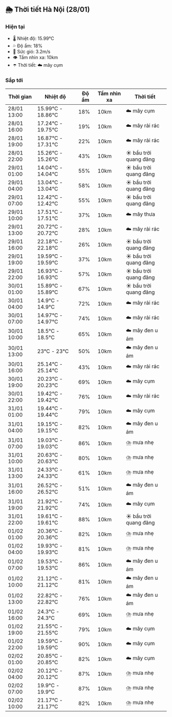 ## 🌦️ Thời tiết Hà Nội (28/01)

### Hiện tại

- 🌡️ Nhiệt độ: 15.99℃
- 💦 Độ ẩm: 18%
- 💨 Sức gió: 3.2m/s
- 👁️ Tầm nhìn xa: 10km
- ☂️ Thời tiết: ☁️ mây cụm

### Sắp tới

| Thời gian | Nhiệt độ | Độ ẩm | Tầm nhìn xa | Thời tiết |
| --- | --- | --- | --- | --- |
| 28/01 13:00 | 15.99℃ - 18.86℃ | 18% | 10km | ☁️ mây cụm |
| 28/01 16:00 | 17.24℃ - 19.75℃ | 19% | 10km | ☁️ mây rải rác |
| 28/01 19:00 | 16.87℃ - 17.31℃ | 22% | 10km | ☁️ mây rải rác |
| 28/01 22:00 | 15.26℃ - 15.26℃ | 43% | 10km | ☀️ bầu trời quang đãng |
| 29/01 01:00 | 14.04℃ - 14.04℃ | 55% | 10km | ☀️ bầu trời quang đãng |
| 29/01 04:00 | 13.04℃ - 13.04℃ | 58% | 10km | ☀️ bầu trời quang đãng |
| 29/01 07:00 | 12.42℃ - 12.42℃ | 55% | 10km | ☀️ bầu trời quang đãng |
| 29/01 10:00 | 17.51℃ - 17.51℃ | 37% | 10km | ☁️ mây thưa |
| 29/01 13:00 | 20.72℃ - 20.72℃ | 28% | 10km | ☁️ mây rải rác |
| 29/01 16:00 | 22.18℃ - 22.18℃ | 26% | 10km | ☀️ bầu trời quang đãng |
| 29/01 19:00 | 19.59℃ - 19.59℃ | 37% | 10km | ☀️ bầu trời quang đãng |
| 29/01 22:00 | 16.93℃ - 16.93℃ | 57% | 10km | ☀️ bầu trời quang đãng |
| 30/01 01:00 | 15.89℃ - 15.89℃ | 67% | 10km | ☀️ bầu trời quang đãng |
| 30/01 04:00 | 14.9℃ - 14.9℃ | 72% | 10km | ☁️ mây rải rác |
| 30/01 07:00 | 14.97℃ - 14.97℃ | 74% | 10km | ☁️ mây rải rác |
| 30/01 10:00 | 18.5℃ - 18.5℃ | 65% | 10km | ☁️ mây đen u ám |
| 30/01 13:00 | 23℃ - 23℃ | 50% | 10km | ☁️ mây đen u ám |
| 30/01 16:00 | 25.14℃ - 25.14℃ | 43% | 10km | ☁️ mây rải rác |
| 30/01 19:00 | 20.23℃ - 20.23℃ | 69% | 10km | ☁️ mây cụm |
| 30/01 22:00 | 19.42℃ - 19.42℃ | 76% | 10km | ☁️ mây rải rác |
| 31/01 01:00 | 19.44℃ - 19.44℃ | 79% | 10km | ☁️ mây cụm |
| 31/01 04:00 | 19.15℃ - 19.15℃ | 82% | 10km | ☁️ mây đen u ám |
| 31/01 07:00 | 19.03℃ - 19.03℃ | 86% | 10km | ⛈️ mưa nhẹ |
| 31/01 10:00 | 20.63℃ - 20.63℃ | 80% | 10km | ⛈️ mưa nhẹ |
| 31/01 13:00 | 24.33℃ - 24.33℃ | 61% | 10km | ⛈️ mưa nhẹ |
| 31/01 16:00 | 26.52℃ - 26.52℃ | 51% | 10km | ☁️ mây đen u ám |
| 31/01 19:00 | 21.92℃ - 21.92℃ | 74% | 10km | ☁️ mây cụm |
| 31/01 22:00 | 19.61℃ - 19.61℃ | 88% | 10km | ☀️ bầu trời quang đãng |
| 01/02 01:00 | 20.36℃ - 20.36℃ | 82% | 10km | ⛈️ mưa nhẹ |
| 01/02 04:00 | 19.93℃ - 19.93℃ | 81% | 10km | ⛈️ mưa nhẹ |
| 01/02 07:00 | 19.53℃ - 19.53℃ | 86% | 10km | ☁️ mây đen u ám |
| 01/02 10:00 | 21.12℃ - 21.12℃ | 81% | 10km | ☁️ mây đen u ám |
| 01/02 13:00 | 22.82℃ - 22.82℃ | 76% | 10km | ☁️ mây đen u ám |
| 01/02 16:00 | 24.3℃ - 24.3℃ | 69% | 10km | ⛈️ mưa nhẹ |
| 01/02 19:00 | 21.55℃ - 21.55℃ | 79% | 10km | ☁️ mây cụm |
| 01/02 22:00 | 19.59℃ - 19.59℃ | 90% | 10km | ☁️ mây cụm |
| 02/02 01:00 | 20.85℃ - 20.85℃ | 82% | 10km | ☁️ mây cụm |
| 02/02 04:00 | 20.12℃ - 20.12℃ | 87% | 10km | ⛈️ mưa nhẹ |
| 02/02 07:00 | 19.9℃ - 19.9℃ | 87% | 10km | ⛈️ mưa nhẹ |
| 02/02 10:00 | 21.17℃ - 21.17℃ | 82% | 10km | ⛈️ mưa nhẹ |
